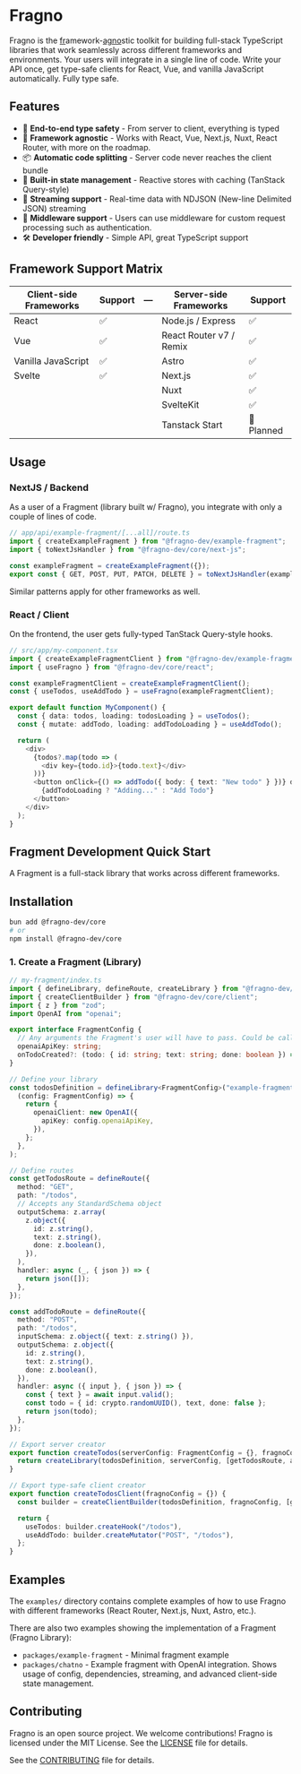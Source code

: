 # Fragno

Fragno is the <ins>fr</ins>amework-<ins>agno</ins>stic toolkit for building full-stack TypeScript
libraries that work seamlessly across different frameworks and environments. Your users will
integrate in a single line of code. Write your API once, get type-safe clients for React, Vue, and
vanilla JavaScript automatically. Fully type safe.

## Features

- 🔐 **End-to-end type safety** - From server to client, everything is typed
- 🎯 **Framework agnostic** - Works with React, Vue, Next.js, Nuxt, React Router, with more on the
  roadmap.
- 📦 **Automatic code splitting** - Server code never reaches the client bundle
- 🚀 **Built-in state management** - Reactive stores with caching (TanStack Query-style)
- 🌊 **Streaming support** - Real-time data with NDJSON (New-line Delimited JSON) streaming
- 🔄 **Middleware support** - Users can use middleware for custom request processing such as
  authentication.
- 🛠️ **Developer friendly** - Simple API, great TypeScript support

## Framework Support Matrix

| Client-side Frameworks | Support | —   | Server-side Frameworks  | Support    |
| ---------------------- | ------- | --- | ----------------------- | ---------- |
| React                  | ✅      |     | Node.js / Express       | ✅         |
| Vue                    | ✅      |     | React Router v7 / Remix | ✅         |
| Vanilla JavaScript     | ✅      |     | Astro                   | ✅         |
| Svelte                 | ✅      |     | Next.js                 | ✅         |
|                        |         |     | Nuxt                    | ✅         |
|                        |         |     | SvelteKit               | ✅         |
|                        |         |     | Tanstack Start          | 🔄 Planned |

## Usage

### NextJS / Backend

As a user of a Fragment (library built w/ Fragno), you integrate with only a couple of lines of
code.

```typescript app/api/example-fragment/[...all]/route.ts
// app/api/example-fragment/[...all]/route.ts
import { createExampleFragment } from "@fragno-dev/example-fragment";
import { toNextJsHandler } from "@fragno-dev/core/next-js";

const exampleFragment = createExampleFragment({});
export const { GET, POST, PUT, PATCH, DELETE } = toNextJsHandler(exampleFragment);
```

Similar patterns apply for other frameworks as well.

### React / Client

On the frontend, the user gets fully-typed TanStack Query-style hooks.

```typescript
// src/app/my-component.tsx
import { createExampleFragmentClient } from "@fragno-dev/example-fragment";
import { useFragno } from "@fragno-dev/core/react";

const exampleFragmentClient = createExampleFragmentClient();
const { useTodos, useAddTodo } = useFragno(exampleFragmentClient);

export default function MyComponent() {
  const { data: todos, loading: todosLoading } = useTodos();
  const { mutate: addTodo, loading: addTodoLoading } = useAddTodo();

  return (
    <div>
      {todos?.map(todo => (
        <div key={todo.id}>{todo.text}</div>
      ))}
      <button onClick={() => addTodo({ body: { text: "New todo" } })} disabled={addTodoLoading}>
        {addTodoLoading ? "Adding..." : "Add Todo"}
      </button>
    </div>
  );
}
```

## Fragment Development Quick Start

A Fragment is a full-stack library that works across different frameworks.

## Installation

```bash
bun add @fragno-dev/core
# or
npm install @fragno-dev/core
```

### 1. Create a Fragment (Library)

```typescript
// my-fragment/index.ts
import { defineLibrary, defineRoute, createLibrary } from "@fragno-dev/core";
import { createClientBuilder } from "@fragno-dev/core/client";
import { z } from "zod";
import OpenAI from "openai";

export interface FragmentConfig {
  // Any arguments the Fragment's user will have to pass. Could be callback methods, AI model, etc.
  openaiApiKey: string;
  onTodoCreated?: (todo: { id: string; text: string; done: boolean }) => void;
}

// Define your library
const todosDefinition = defineLibrary<FragmentConfig>("example-fragment").withDependencies(
  (config: FragmentConfig) => {
    return {
      openaiClient: new OpenAI({
        apiKey: config.openaiApiKey,
      }),
    };
  },
);

// Define routes
const getTodosRoute = defineRoute({
  method: "GET",
  path: "/todos",
  // Accepts any StandardSchema object
  outputSchema: z.array(
    z.object({
      id: z.string(),
      text: z.string(),
      done: z.boolean(),
    }),
  ),
  handler: async (_, { json }) => {
    return json([]);
  },
});

const addTodoRoute = defineRoute({
  method: "POST",
  path: "/todos",
  inputSchema: z.object({ text: z.string() }),
  outputSchema: z.object({
    id: z.string(),
    text: z.string(),
    done: z.boolean(),
  }),
  handler: async ({ input }, { json }) => {
    const { text } = await input.valid();
    const todo = { id: crypto.randomUUID(), text, done: false };
    return json(todo);
  },
});

// Export server creator
export function createTodos(serverConfig: FragmentConfig = {}, fragnoConfig = {}) {
  return createLibrary(todosDefinition, serverConfig, [getTodosRoute, addTodoRoute], fragnoConfig);
}

// Export type-safe client creator
export function createTodosClient(fragnoConfig = {}) {
  const builder = createClientBuilder(todosDefinition, fragnoConfig, [getTodosRoute, addTodoRoute]);

  return {
    useTodos: builder.createHook("/todos"),
    useAddTodo: builder.createMutator("POST", "/todos"),
  };
}
```

## Examples

The `examples/` directory contains complete examples of how to use Fragno with different frameworks
(React Router, Next.js, Nuxt, Astro, etc.).

There are also two examples showing the implementation of a Fragment (Fragno Library):

- `packages/example-fragment` - Minimal fragment example
- `packages/chatno` - Example fragment with OpenAI integration. Shows usage of config, dependencies,
  streaming, and advanced client-side state management.

## Contributing

Fragno is an open source project. We welcome contributions! Fragno is licensed under the MIT
License. See the [LICENSE](LICENSE.md) file for details.

See the [CONTRIBUTING](CONTRIBUTING.md) file for details.
